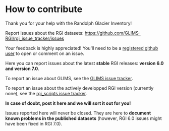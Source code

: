 # How to contribute

Thank you for your help with the Randolph Glacier Inventory!

Report issues about the RGI datasets: https://github.com/GLIMS-RGI/rgi_issue_tracker/issues 

Your feedback is highly appreciated! You'll need to be a [registered github user](https://github.com) to open or comment on an issue.

Here you can report issues about the latest **stable** RGI releases: **version 6.0 and version 7.0**.

To report an issue about GLIMS, see the [GLIMS issue tracker](https://github.com/GLIMS-RGI/glims_issue_tracker). 

To report an issue about the actively developped RGI version (currently none), see the [rgi_scripts issue tracker](https://github.com/GLIMS-RGI/rgi7_scripts). 

**In case of doubt, post it here and we will sort it out for you!**

Issues reported here will never be closed. They are here to **document known problems in the published datasets** (however, RGI 6.0 issues might have been fixed in RGI 7.0).
